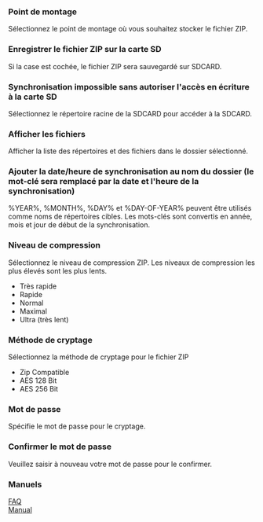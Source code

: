 ### Point de montage  
Sélectionnez le point de montage où vous souhaitez stocker le fichier ZIP.  

### Enregistrer le fichier ZIP sur la carte SD  
Si la case est cochée, le fichier ZIP sera sauvegardé sur SDCARD.  

### Synchronisation impossible sans autoriser l\'accès en écriture à la carte SD   
Sélectionnez le répertoire racine de la SDCARD pour accéder à la SDCARD.  

### Afficher les fichiers  
Afficher la liste des répertoires et des fichiers dans le dossier sélectionné.  

### Ajouter la date/heure de synchronisation au nom du dossier (le mot-clé sera remplacé par la date et l\'heure de la synchronisation)  
%YEAR%, %MONTH%, %DAY% et %DAY-OF-YEAR% peuvent être utilisés comme noms de répertoires cibles. Les mots-clés sont convertis en année, mois et jour de début de la synchronisation.   

### Niveau de compression  
Sélectionnez le niveau de compression ZIP. Les niveaux de compression les plus élevés sont les plus lents.  

- Très rapide  
- Rapide  
- Normal  
- Maximal  
- Ultra (très lent)  

### Méthode de cryptage  
Sélectionnez la méthode de cryptage pour le fichier ZIP  

- Zip Compatible  
- AES 128 Bit  
- AES 256 Bit  

### Mot de passe  
Spécifie le mot de passe pour le cryptage.  

### Confirmer le mot de passe  
Veuillez saisir à nouveau votre mot de passe pour le confirmer.  

### Manuels  
[FAQ](https://sentaroh.github.io/Documents/SMBSync2/SMBSync2_FAQ_FR.htm)  
[Manual](https://sentaroh.github.io/Documents/SMBSync2/SMBSync2_Desc_EN.htm)   
